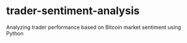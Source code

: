 # trader-sentiment-analysis
Analyzing trader performance based on Bitcoin market sentiment using Python
